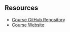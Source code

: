 ## Resources
- [Course GitHub Repository](https://github.com/uo-datasci-specialization/c3-fp-2022/tree/main)
- [Course Website](https://fp-2022.netlify.app/)
